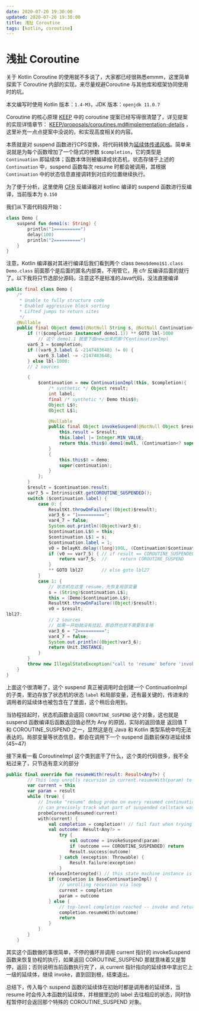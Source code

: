 ```yaml
---
date: 2020-07-20 19:30:00
updated: 2020-07-20 19:30:00
title: 浅扯 Coroutine
tags: [kotlin, coroutine]
---
```

# 浅扯 Coroutine

关于 Kotlin Coroutine 的使用就不多说了，大家都已经很熟悉emmm，这里简单探索下 Coroutine 内部的实现，来尽量规避Coroutine 与其他库和框架协同使用时的坑。

本文编写时使用 Kotlin 版本：`1.4-M3`，JDK 版本：`openjdk 11.0.7`

Coroutine 的核心原理 [KEEP][KEEP] 中的 coroutine 提案已经写得很清楚了，详见提案的实现详情章节： [KEEP/proposals/coroutines.md#implementation-details](https://github.com/Kotlin/KEEP/blob/master/proposals/coroutines.md#implementation-details) ，这里补充一点点提案中没说的，和实现高度相关的内容。

本质就是对 suspend 函数进行CPS变换，将代码转换为[延续体传递风格][Continuation-passing style]。简单来说就是为每个函数增加了一个隐式的参数 `$completion`，它的类型是 `Continuation` 即延续体；函数本体则被编译成状态机，状态存储于上述的 `Continuation` 中，suspend 函数每次 resume 时都会被调用，其根据 `Continuation` 中的状态信息直接调转到对应的位置继续执行。

为了便于分析，这里使用 [CFR][CFR] 反编译器对 kotlinc 编译的 suspend 函数进行反编译，当前版本为 `0.150`

我们从下面代码段开始：

```kotlin
class Demo {
    suspend fun demo1(s: String) {
        println("1==========")
        delay(100)
        println("2==========")
    }
}
```

注意，Kotlin 编译器对其进行编译后我们看到两个 class `Demo$demo1$1.class` `Demo.class` 前面那个是后面的匿名内部类，不用管它，用 cfr 反编译后面的就行了。以下我将只节选部分源码，注意这不是标准的Java代码，没法直接编译

```java
public final class Demo {
    /*
     * Unable to fully structure code
     * Enabled aggressive block sorting
     * Lifted jumps to return sites
     */
    @Nullable
    public final Object demo1(@NotNull String s, @NotNull Continuation<? super Unit> $completion) {
        if (!($completion instanceof demo1.1)) ** GOTO lbl-1000
            // 这个 demo1.1 就是下面new出来的那个ContinuationImpl
        var6_3 = $completion;
        if ((var6_3.label & -2147483648) != 0) {
            var6_3.label -= -2147483648;
        } else lbl-1000:
        // 2 sources

        {
            $continuation = new ContinuationImpl(this, $completion){
                /* synthetic */ Object result;
                int label;
                final /* synthetic */ Demo this$0;
                Object L$0;
                Object L$1;

                @Nullable
                public final Object invokeSuspend(@NotNull Object $result) {
                    this.result = $result;
                    this.label |= Integer.MIN_VALUE;
                    return this.this$0.demo1(null, (Continuation<? super Unit>)this);
                }
                {
                    this.this$0 = demo;
                    super(continuation);
                }
            };
        }
        $result = $continuation.result;
        var7_5 = IntrinsicsKt.getCOROUTINE_SUSPENDED();
        switch ($continuation.label) {
            case 0: {
                ResultKt.throwOnFailure((Object)$result);
                var3_6 = "1==========";
                var4_7 = false;
                System.out.println((Object)var3_6);
                $continuation.L$0 = this;
                $continuation.L$1 = s;
                $continuation.label = 1;
                v0 = DelayKt.delay((long)100L, (Continuation)$continuation);
                if (v0 == var7_5) { // if result == COROUTINE_SUSPENDED
                    return var7_5;  //     return COROUTINE_SUSPEND
                }
                ** GOTO lbl27       // else goto lbl27
            }
            case 1: {
                // 状态机在这里 resume，先恢复局部变量
                s = (String)$continuation.L$1;
                this = (Demo)$continuation.L$0;
                ResultKt.throwOnFailure((Object)$result);
                v0 = $result;
lbl27:
                // 2 sources
                // 如果一开始就没有挂起，那自然也就不需要恢复咯
                var3_6 = "2==========";
                var4_7 = false;
                System.out.println((Object)var3_6);
                return Unit.INSTANCE;
            }
        }
        throw new IllegalStateException("call to 'resume' before 'invoke' with coroutine");
    }
}
```

上面这个很清晰了，这个 suspend 真正被调用时会创建一个 ContinuationImpl 的子类，里边存放了状态机的状态 `label` 和局部变量，还有最关键的，传进来的调用者的延续体也被包含在了里面，这个稍后会用到。

当协程挂起时，状态机函数会返回 `COROUTINE_SUSPEND` 这个对象，这也就是 suspend 函数编译后函数返回值必然为 Any 的原因，实际的返回值是 返回值 T 和 COROUTINE_SUSPEND 之一，显然这是在 Java 和 Kotlin 类型系统中均无法表达的。局部变量等状态信息，都会在调用下一个 suspend 函数前保存进延续体 (45~47) 

 接下来看一看 CoroutineImpl 这个类到底干了什么，这个类的代码很多，我不全粘过来了，只节选有意义的部分

```kotlin
public final override fun resumeWith(result: Result<Any?>) {
        // This loop unrolls recursion in current.resumeWith(param) to make saner and shorter stack traces on resume
        var current = this
        var param = result
        while (true) {
            // Invoke "resume" debug probe on every resumed continuation, so that a debugging library infrastructure
            // can precisely track what part of suspended callstack was already resumed
            probeCoroutineResumed(current)
            with(current) {
                val completion = completion!! // fail fast when trying to resume continuation without completion
                val outcome: Result<Any?> =
                    try {
                        val outcome = invokeSuspend(param)
                        if (outcome === COROUTINE_SUSPENDED) return
                        Result.success(outcome)
                    } catch (exception: Throwable) {
                        Result.failure(exception)
                    }
                releaseIntercepted() // this state machine instance is terminating
                if (completion is BaseContinuationImpl) {
                    // unrolling recursion via loop
                    current = completion
                    param = outcome
                } else {
                    // top-level completion reached -- invoke and return
                    completion.resumeWith(outcome)
                    return
                }
            }
        }
    }
```

其实这个函数做的事很简单，不停的循环并调用 current 指针的 invokeSuspend 函数来恢复协程的执行，如果返回 COROUTINE_SUSPEND 那就意味着又是暂停，返回；否则说明当前函数执行完了，从 current 指针指向的延续体中拿出它上一级的延续体，继续 invoke，直到回到根，结束退出。

总结下，传入每个 suspend 函数的延续体在初始时都是调用者的延续体，当 resume 时会传入本函数的延续体，并根据里边的 label 去往相应的状态，同时协程暂停时会返回那个特殊的 COROUTINE_SUSPEND 对象。





[Continuation-passing style]: https://en.wikipedia.org/wiki/Continuation-passing_style "[CPS] 延续体传递风格（WikiPedia[英文]）"

[KEEP]: https://github.com/Kotlin/KEEP "Kotlin Evolution and Enhancement Process"

[CFR]: https://www.benf.org/other/cfr/ "CFR - another java decompiler"